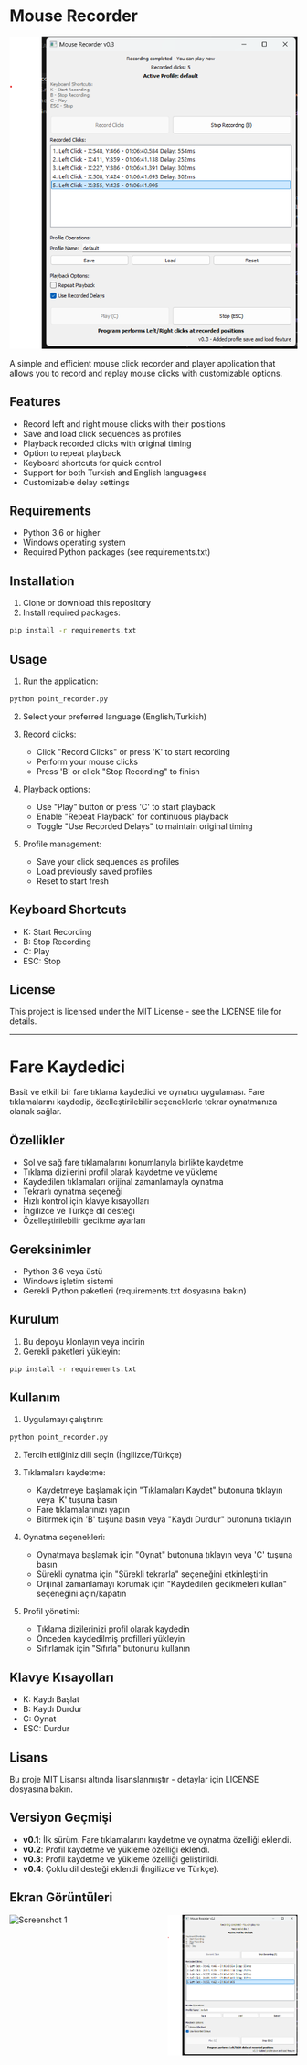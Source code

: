# Mouse Recorder

![Mouse Recorder Screenshot](images/screenshot-en.png)

A simple and efficient mouse click recorder and player application that allows you to record and replay mouse clicks with customizable options.

## Features

- Record left and right mouse clicks with their positions
- Save and load click sequences as profiles
- Playback recorded clicks with original timing
- Option to repeat playback
- Keyboard shortcuts for quick control
- Support for both Turkish and English languagess
- Customizable delay settings

## Requirements

- Python 3.6 or higher
- Windows operating system
- Required Python packages (see requirements.txt)

## Installation

1. Clone or download this repository
2. Install required packages:
```bash
pip install -r requirements.txt
```

## Usage

1. Run the application:
```bash
python point_recorder.py
```

2. Select your preferred language (English/Turkish)

3. Record clicks:
   - Click "Record Clicks" or press 'K' to start recording
   - Perform your mouse clicks
   - Press 'B' or click "Stop Recording" to finish

4. Playback options:
   - Use "Play" button or press 'C' to start playback
   - Enable "Repeat Playback" for continuous playback
   - Toggle "Use Recorded Delays" to maintain original timing

5. Profile management:
   - Save your click sequences as profiles
   - Load previously saved profiles
   - Reset to start fresh

## Keyboard Shortcuts

- K: Start Recording
- B: Stop Recording
- C: Play
- ESC: Stop

## License

This project is licensed under the MIT License - see the LICENSE file for details.

---

# Fare Kaydedici

Basit ve etkili bir fare tıklama kaydedici ve oynatıcı uygulaması. Fare tıklamalarını kaydedip, özelleştirilebilir seçeneklerle tekrar oynatmanıza olanak sağlar.

## Özellikler

- Sol ve sağ fare tıklamalarını konumlarıyla birlikte kaydetme
- Tıklama dizilerini profil olarak kaydetme ve yükleme
- Kaydedilen tıklamaları orijinal zamanlamayla oynatma
- Tekrarlı oynatma seçeneği
- Hızlı kontrol için klavye kısayolları
- İngilizce ve Türkçe dil desteği
- Özelleştirilebilir gecikme ayarları

## Gereksinimler

- Python 3.6 veya üstü
- Windows işletim sistemi
- Gerekli Python paketleri (requirements.txt dosyasına bakın)

## Kurulum

1. Bu depoyu klonlayın veya indirin
2. Gerekli paketleri yükleyin:
```bash
pip install -r requirements.txt
```

## Kullanım

1. Uygulamayı çalıştırın:
```bash
python point_recorder.py
```

2. Tercih ettiğiniz dili seçin (İngilizce/Türkçe)

3. Tıklamaları kaydetme:
   - Kaydetmeye başlamak için "Tıklamaları Kaydet" butonuna tıklayın veya 'K' tuşuna basın
   - Fare tıklamalarınızı yapın
   - Bitirmek için 'B' tuşuna basın veya "Kaydı Durdur" butonuna tıklayın

4. Oynatma seçenekleri:
   - Oynatmaya başlamak için "Oynat" butonuna tıklayın veya 'C' tuşuna basın
   - Sürekli oynatma için "Sürekli tekrarla" seçeneğini etkinleştirin
   - Orijinal zamanlamayı korumak için "Kaydedilen gecikmeleri kullan" seçeneğini açın/kapatın

5. Profil yönetimi:
   - Tıklama dizilerinizi profil olarak kaydedin
   - Önceden kaydedilmiş profilleri yükleyin
   - Sıfırlamak için "Sıfırla" butonunu kullanın

## Klavye Kısayolları

- K: Kaydı Başlat
- B: Kaydı Durdur
- C: Oynat
- ESC: Durdur

## Lisans

Bu proje MIT Lisansı altında lisanslanmıştır - detaylar için LICENSE dosyasına bakın.

## Versiyon Geçmişi

- **v0.1**: İlk sürüm. Fare tıklamalarını kaydetme ve oynatma özelliği eklendi.
- **v0.2**: Profil kaydetme ve yükleme özelliği eklendi.
- **v0.3**: Profil kaydetme ve yükleme özelliği geliştirildi.
- **v0.4**: Çoklu dil desteği eklendi (İngilizce ve Türkçe).

## Ekran Görüntüleri

<div style="display: flex; justify-content: space-between;">
    <img src="images/screenshot.png" alt="Screenshot 1" width="45%">
    <img src="images/screenshot-en.png" alt="Screenshot 2" width="45%">
</div> 